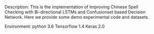 Description:
This is the implementation of Improving Chinese Spell Checking with Bi-directional LSTMs and Confusionset based Decision Network.
Here we provide some demo experimental code and datasets.


Environment:
python 3.6
Tensorflow 1.4
Keras 2.0
